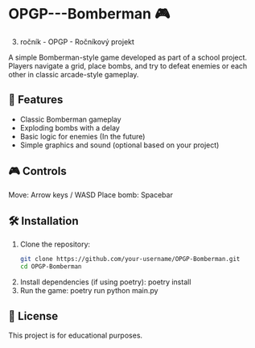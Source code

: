 # OPGP---Bomberman 🎮

3. ročník - OPGP - Ročníkový projekt

A simple Bomberman-style game developed as part of a school project. Players navigate a grid, place bombs, and try to defeat enemies or each other in classic arcade-style gameplay.

## 🧩 Features
- Classic Bomberman gameplay
- Exploding bombs with a delay
- Basic logic for enemies (In the future)
- Simple graphics and sound (optional based on your project)

## 🎮 Controls
Move: Arrow keys / WASD
Place bomb: Spacebar

## 🛠️ Installation

  1. Clone the repository:
      ```bash
      git clone https://github.com/your-username/OPGP-Bomberman.git
      cd OPGP-Bomberman
  2. Install dependencies (if using poetry):
      poetry install
  4. Run the game:
      poetry run python main.py

## 📄 License
This project is for educational purposes.
